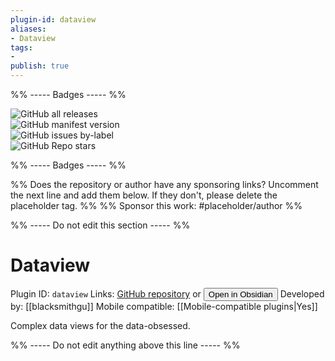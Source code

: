 ```yaml
---
plugin-id: dataview
aliases:
- Dataview
tags: 
- 
publish: true
---
```


%% ----- Badges ----- %%

![GitHub all releases](https://img.shields.io/github/downloads/blacksmithgu/obsidian-dataview/total?color=573E7A&logo=github&style=for-the-badge)   
![GitHub manifest version](https://img.shields.io/github/manifest-json/v/blacksmithgu/obsidian-dataview?color=573E7A&logo=github&style=for-the-badge)   
![GitHub issues by-label](https://img.shields.io/github/issues/blacksmithgu/obsidian-dataview/help%20wanted?color=573E7A&logo=github&style=for-the-badge)   
![GitHub Repo stars](https://img.shields.io/github/stars/blacksmithgu/obsidian-dataview?color=573E7A&logo=github&style=for-the-badge)

%% ----- Badges ----- %%

%% Does the repository or author have any sponsoring links? Uncomment the next line and add them below. If they don't, please delete the placeholder tag. %%
%% Sponsor this work: #placeholder/author %%

%% ----- Do not edit this section ----- %%

# Dataview

Plugin ID: `dataview`
Links: [GitHub repository](https://github.com/blacksmithgu/obsidian-dataview) or [<button id=HH>Open in Obsidian</button>](obsidian://goto-plugin?id=dataview)
Developed by: [[blacksmithgu]]
Mobile compatible: [[Mobile-compatible plugins|Yes]]

Complex data views for the data-obsessed.

%% ----- Do not edit anything above this line ----- %% 
